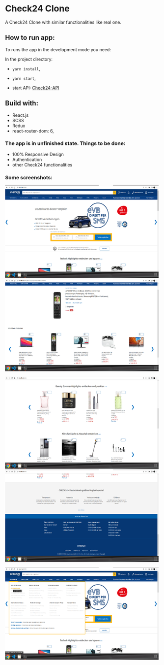 # Check24 Clone

A Check24 Clone with similar functionalities like real one.

## How to run app:

To runs the app in the development mode you need:

In the project directory:

- `yarn install`, 

- `yarn start`,

- start API: [Check24-API](https://github.com/dofu89/check24-API)


## Build with:

- React.js
- SCSS
- Redux
- react-router-dom: 6,

### The app is in unfinished state. Things to be done:

- 100% Responsive Design
- Authentication
- other Check24 functionalities

### Some screenshots:

<p float="left">
  <img src="https://github.com/dofu89/check24-clone/blob/main/src/screenshots/screenshot.png" width="500" height="300">
  <img src="https://github.com/dofu89/check24-clone/blob/main/src/screenshots/screenshot-1.png" width="500" height="300">
</p>
<p float="left">
 <img src="https://github.com/dofu89/check24-clone/blob/main/src/screenshots/screenshot-2.png" width="500" height="300">
  <img src="https://github.com/dofu89/check24-clone/blob/main/src/screenshots/screenshot-3.png" width="500" height="300">
</p>
<p float="left">
  <img src="https://github.com/dofu89/check24-clone/blob/main/src/screenshots/screenshot-4.png" width="500" height="300">
</p>

